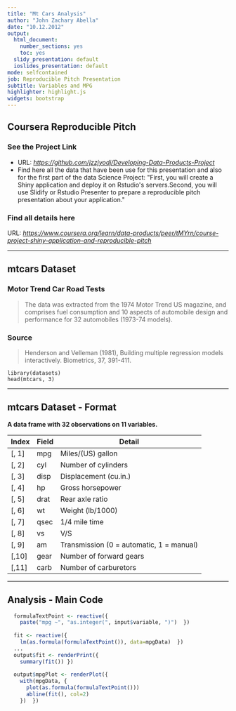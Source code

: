 ```yaml
---
title: "Mt Cars Analysis"
author: "John Zachary Abella"
date: "10.12.2012"
output:
  html_document:
    number_sections: yes
    toc: yes
  slidy_presentation: default
  ioslides_presentation: default
mode: selfcontained
job: Reproducible Pitch Presentation
subtitle: Variables and MPG
highlighter: highlight.js
widgets: bootstrap
---
```


## Coursera Reproducible Pitch

### See the Project Link

- URL: *https://github.com/jzzjyodj/Developing-Data-Products-Project*
- Find here all the data that have been use for this presentation and also for the first part of the data Science Project: "First, you will create a Shiny application and deploy it on Rstudio's servers.Second, you will use Slidify or Rstudio Presenter to prepare a reproducible pitch presentation about your application."

### Find all details here
URL: *https://www.coursera.org/learn/data-products/peer/tMYrn/course-project-shiny-application-and-reproducible-pitch*

---

## mtcars Dataset

### Motor Trend Car Road Tests

> The data was extracted from the 1974 Motor Trend US magazine, and comprises fuel consumption and 10 aspects of automobile design and performance for 32 automobiles (1973-74 models).
### Source
> Henderson and Velleman (1981), Building multiple regression models interactively. Biometrics, 37, 391-411.
```{r}
library(datasets)
head(mtcars, 3)
```
---
## mtcars Dataset - Format

**A data frame with 32 observations on 11 variables.**

| Index | Field | Detail |
------- | ----- | ------ |
| [, 1] | mpg | Miles/(US) gallon |
| [, 2]  | cyl | Number of cylinders |
| [, 3]	| disp | Displacement (cu.in.) |
| [, 4]	| hp | Gross horsepower |
| [, 5]	| drat | Rear axle ratio |
| [, 6]	| wt | Weight (lb/1000) |
| [, 7]	| qsec | 1/4 mile time |
| [, 8]	| vs | V/S |
| [, 9]	| am | Transmission (0 = automatic, 1 = manual) |
| [,10]	| gear | Number of forward gears |
| [,11]	| carb | Number of carburetors |

---

## Analysis - Main Code

```r
  formulaTextPoint <- reactive({
    paste("mpg ~", "as.integer(", input$variable, ")")  })
  
  fit <- reactive({
    lm(as.formula(formulaTextPoint()), data=mpgData)  })
  ...
  output$fit <- renderPrint({
    summary(fit()) })
  
  output$mpgPlot <- renderPlot({
    with(mpgData, {
      plot(as.formula(formulaTextPoint()))
      abline(fit(), col=2)
    })  })
```
